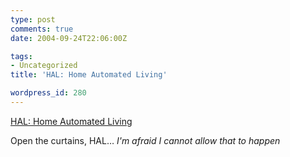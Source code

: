 ```yaml
---
type: post
comments: true
date: 2004-09-24T22:06:00Z

tags:
- Uncategorized
title: 'HAL: Home Automated Living'

wordpress_id: 280
---
```


[HAL: Home Automated Living](http://automatedliving.com/products.shtml)  

Open the curtains, HAL… _I'm afraid I cannot allow that to happen_
